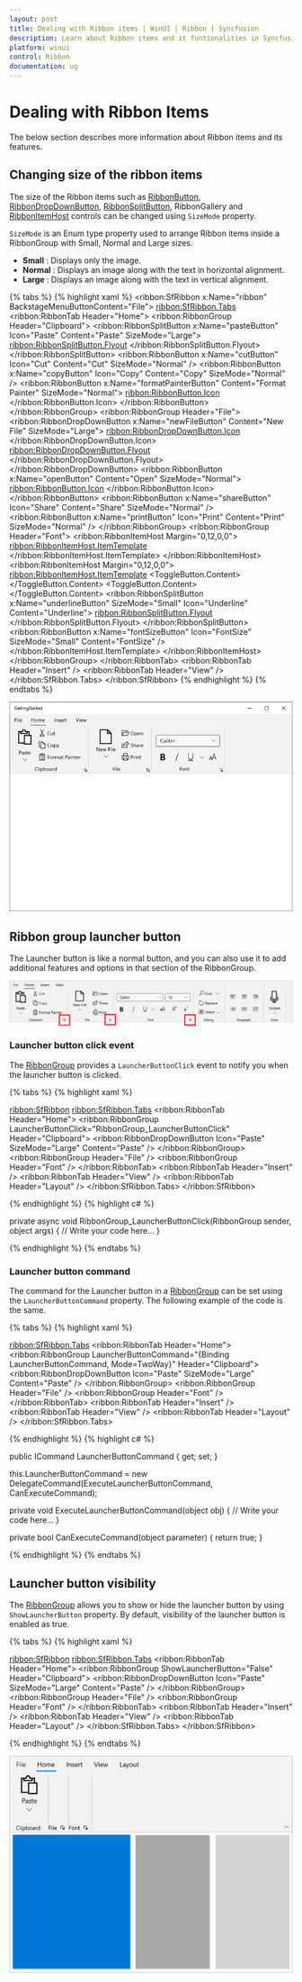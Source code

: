 ```yaml
---
layout: post
title: Dealing with Ribbon items | WinUI | Ribbon | Syncfusion 
description: Learn about Ribbon items and it funtionalities in Syncfusion WinUI Ribbon (SfRibbon) control and more details.
platform: winui
control: Ribbon
documentation: ug
---
```


# Dealing with Ribbon Items

The below section describes more information about Ribbon items and its features.

## Changing size of the ribbon items

The size of the Ribbon items such as [RibbonButton](https://help.syncfusion.com/cr/winui/Syncfusion.UI.Xaml.Ribbon.RibbonButton.html), [RibbonDropDownButton](https://help.syncfusion.com/cr/winui/Syncfusion.UI.Xaml.Ribbon.RibbonDropDownButton.html), [RibbonSplitButton](https://help.syncfusion.com/cr/winui/Syncfusion.UI.Xaml.Ribbon.RibbonSplitButton.html), RibbonGallery and [RibbonItemHost](https://help.syncfusion.com/cr/winui/Syncfusion.UI.Xaml.Ribbon.RibbonItemHost.html) controls can be changed using `SizeMode` property.

`SizeMode` is an Enum type property used to arrange Ribbon items inside a RibbonGroup with Small, Normal and Large sizes. 

* **Small** : Displays only the image.
* **Normal** : Displays an image along with the text in horizontal alignment.
* **Large** : Displays an image along with the text in vertical alignment.

{% tabs %}
{% highlight xaml %}
<ribbon:SfRibbon x:Name="ribbon"
                 BackstageMenuButtonContent="File">
    <ribbon:SfRibbon.Tabs>
        <ribbon:RibbonTab Header="Home">
            <ribbon:RibbonGroup Header="Clipboard">
                <ribbon:RibbonSplitButton x:Name="pasteButton"
                                          Icon="Paste"
                                          Content="Paste"
                                          SizeMode="Large">
                    <ribbon:RibbonSplitButton.Flyout>
                        <MenuFlyout>
                            <MenuFlyoutItem Text="Paste" />
                            <MenuFlyoutItem Text="Paste Special" />
                            <MenuFlyoutItem Text="Set Default Paste" />
                        </MenuFlyout>
                    </ribbon:RibbonSplitButton.Flyout>
                </ribbon:RibbonSplitButton>
                <ribbon:RibbonButton x:Name="cutButton"
                                     Icon="Cut"
                                     Content="Cut"
                                     SizeMode="Normal" />
                <ribbon:RibbonButton x:Name="copyButton"
                                     Icon="Copy"
                                     Content="Copy"
                                     SizeMode="Normal" />
                <ribbon:RibbonButton x:Name="formatPainterButton"
                                     Content="Format Painter"
                                     SizeMode="Normal">
                    <ribbon:RibbonButton.Icon>
                        <FontIcon Glyph="&#xF0E3;" />
                    </ribbon:RibbonButton.Icon>
                </ribbon:RibbonButton>
            </ribbon:RibbonGroup>
            <ribbon:RibbonGroup Header="File">
                <ribbon:RibbonDropDownButton x:Name="newFileButton"
                                             Content="New File"
                                             SizeMode="Large">
                    <ribbon:RibbonDropDownButton.Icon>
                        <FontIcon Glyph="&#xE7C3;" />
                    </ribbon:RibbonDropDownButton.Icon>
                    <ribbon:RibbonDropDownButton.Flyout>
                        <MenuFlyout>
                            <MenuFlyoutItem Text="Empty File" />
                            <MenuFlyoutItem Text="Template File" />
                        </MenuFlyout>
                    </ribbon:RibbonDropDownButton.Flyout>
                </ribbon:RibbonDropDownButton>
                <ribbon:RibbonButton x:Name="openButton"
                                     Content="Open"
                                     SizeMode="Normal">
                    <ribbon:RibbonButton.Icon>
                        <FontIcon FontFamily="Segoe MDL2 Assets"
                                  Glyph="&#xED25;" />
                    </ribbon:RibbonButton.Icon>
                </ribbon:RibbonButton>
                <ribbon:RibbonButton x:Name="shareButton"
                                     Icon="Share"
                                     Content="Share"
                                     SizeMode="Normal" />
                <ribbon:RibbonButton x:Name="printButton"
                                     Icon="Print"
                                     Content="Print"
                                     SizeMode="Normal" />
            </ribbon:RibbonGroup>
            <ribbon:RibbonGroup Header="Font">
                <ribbon:RibbonItemHost Margin="0,12,0,0">
                    <ribbon:RibbonItemHost.ItemTemplate>
                        <ComboBox x:Name="FontComboBox"
                                  PlaceholderText="Select Font"
                                  PlaceholderForeground="#A2A2A2"
                                  Width="173">
                            <ComboBoxItem Content="Calibri"
                                          IsSelected="True" />
                            <ComboBoxItem Content="Arial" />
                            <ComboBoxItem Content="Segoe UI" />
                        </ComboBox>
                    </ribbon:RibbonItemHost.ItemTemplate>
                </ribbon:RibbonItemHost>
                <ribbon:RibbonItemHost Margin="0,12,0,0">
                    <ribbon:RibbonItemHost.ItemTemplate>
                        <StackPanel Orientation="Horizontal">
                            <ToggleButton x:Name="Bold"
                                          Background="{ThemeResource SystemChromeLowColor}">
                                <ToggleButton.Content>
                                    <SymbolIcon Symbol="Bold" />
                                </ToggleButton.Content>
                            </ToggleButton>
                            <ToggleButton x:Name="Italic"
                                          Background="{ThemeResource SystemChromeLowColor}">
                                <ToggleButton.Content>
                                    <SymbolIcon Symbol="Italic" />
                                </ToggleButton.Content>
                            </ToggleButton>
                            <ribbon:RibbonSplitButton x:Name="underlineButton"
                                                      SizeMode="Small"
                                                      Icon="Underline"
                                                      Content="Underline">
                                <ribbon:RibbonSplitButton.Flyout>
                                    <MenuFlyout>
                                        <MenuFlyoutItem Text="Underline" />
                                        <MenuFlyoutItem Text="Double underline" />
                                        <MenuFlyoutItem Text="Thick underline" />
                                        <MenuFlyoutItem Text="Dotted underline" />
                                    </MenuFlyout>
                                </ribbon:RibbonSplitButton.Flyout>
                            </ribbon:RibbonSplitButton>
                            <ribbon:RibbonButton x:Name="fontSizeButton"
                                                 Icon="FontSize"
                                                 SizeMode="Small"
                                                 Content="FontSize" />
                        </StackPanel>
                    </ribbon:RibbonItemHost.ItemTemplate>
                </ribbon:RibbonItemHost>
            </ribbon:RibbonGroup>
        </ribbon:RibbonTab>
        <ribbon:RibbonTab Header="Insert" />
        <ribbon:RibbonTab Header="View" />
    </ribbon:SfRibbon.Tabs>
</ribbon:SfRibbon>
{% endhighlight %} 
{% endtabs %}

![SizeMode changing for Ribbon items](RibbonItems-images/Size-mode-change-for-ribbon-items.png)

## Ribbon group launcher button

The Launcher button is like a normal button, and you can also use it to add additional features and options in that section of the RibbonGroup.

![Launcher button in RibbonGroup](RibbonItems-images/ribbon-group-launcher-button.png)

### Launcher button click event

The [RibbonGroup](https://help.syncfusion.com/cr/winui/Syncfusion.UI.Xaml.Ribbon.RibbonGroup.html) provides a `LauncherButtonClick` event to notify you when the launcher button is clicked.

{% tabs %}
{% highlight xaml %}

<ribbon:SfRibbon>
    <ribbon:SfRibbon.Tabs>
        <ribbon:RibbonTab Header="Home">
            <ribbon:RibbonGroup LauncherButtonClick="RibbonGroup_LauncherButtonClick"
                                Header="Clipboard">
                <ribbon:RibbonDropDownButton Icon="Paste"
                                             SizeMode="Large"
                                             Content="Paste" />
            </ribbon:RibbonGroup>
            <ribbon:RibbonGroup Header="File" />
            <ribbon:RibbonGroup Header="Font" />
        </ribbon:RibbonTab>
        <ribbon:RibbonTab Header="Insert" />
        <ribbon:RibbonTab Header="View" />
        <ribbon:RibbonTab Header="Layout" />
    </ribbon:SfRibbon.Tabs>
</ribbon:SfRibbon>

{% endhighlight %} 
{% highlight c# %}

private async void RibbonGroup_LauncherButtonClick(RibbonGroup sender, object args)
{
     // Write your code here...
}

{% endhighlight %}
{% endtabs %}

### Launcher button command

The command for the Launcher button in a [RibbonGroup](https://help.syncfusion.com/cr/winui/Syncfusion.UI.Xaml.Ribbon.RibbonGroup.html) can be set using the `LauncherButtonCommand` property. The following example of the code is the same.

{% tabs %}
{% highlight xaml %}

<ribbon:SfRibbon.Tabs>
    <ribbon:RibbonTab Header="Home">
        <ribbon:RibbonGroup LauncherButtonCommand="{Binding LauncherButtonCommand, Mode=TwoWay}" 
                            Header="Clipboard">
            <ribbon:RibbonDropDownButton Icon="Paste"
                                         SizeMode="Large"
                                         Content="Paste" />
        </ribbon:RibbonGroup>
        <ribbon:RibbonGroup Header="File" />
        <ribbon:RibbonGroup Header="Font" />
    </ribbon:RibbonTab>
    <ribbon:RibbonTab Header="Insert" />
    <ribbon:RibbonTab Header="View" />
    <ribbon:RibbonTab Header="Layout" />
</ribbon:SfRibbon.Tabs>

{% endhighlight %} 
{% highlight c# %}

public ICommand LauncherButtonCommand { get; set; }

 this.LauncherButtonCommand = new DelegateCommand(ExecuteLauncherButtonCommand, CanExecuteCommand);

private void ExecuteLauncherButtonCommand(object obj)
{
    // Write your code here...
}

private bool CanExecuteCommand(object parameter)
{
    return true;
}

{% endhighlight %}
{% endtabs %}

## Launcher button visibility

The [RibbonGroup](https://help.syncfusion.com/cr/winui/Syncfusion.UI.Xaml.Ribbon.RibbonGroup.html) allows you to show or hide the launcher button by using `ShowLauncherButton` property. By default, visibility of the launcher button is enabled as true.

{% tabs %}
{% highlight xaml %}

<ribbon:SfRibbon>
    <ribbon:SfRibbon.Tabs>
        <ribbon:RibbonTab Header="Home">
            <ribbon:RibbonGroup ShowLauncherButton="False"
                                Header="Clipboard">
                <ribbon:RibbonDropDownButton Icon="Paste"
                                             SizeMode="Large"
                                             Content="Paste" />
            </ribbon:RibbonGroup>
            <ribbon:RibbonGroup Header="File" />
            <ribbon:RibbonGroup Header="Font" />
        </ribbon:RibbonTab>
        <ribbon:RibbonTab Header="Insert" />
        <ribbon:RibbonTab Header="View" />
        <ribbon:RibbonTab Header="Layout" />
    </ribbon:SfRibbon.Tabs>
</ribbon:SfRibbon>

{% endhighlight %} 
{% endtabs %}

![Launcher button visibility in ribbon group](RibbonItems-images/launcher-button-visibility.png)








